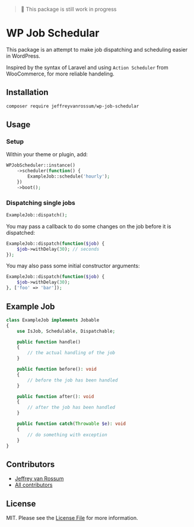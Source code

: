 > 🚧 This package is still work in progress

# WP Job Schedular

This package is an attempt to make job dispatching and scheduling easier in WordPress.

Inspired by the syntax of Laravel and using `Action Scheduler` from WooCommerce, for more reliable handeling.

## Installation

```bash
composer require jeffreyvanrossum/wp-job-schedular
```

## Usage

### Setup

Within your theme or plugin, add:

```php
WPJobScheduler::instance()
    ->scheduler(function() {
        ExampleJob::schedule('hourly');
    })
    ->boot();
```

### Dispatching single jobs

```php
ExampleJob::dispatch();
```

You may pass a callback to do some changes on the job before it is dispatched:

```php
ExampleJob::dispatch(function($job) {
    $job->withDelay(30); // seconds
});
```

You may also pass some initial constructor arguments:

```php
ExampleJob::dispatch(function($job) {
    $job->withDelay(30);
}, ['foo' => 'bar']);
```

## Example Job

```php
class ExampleJob implements Jobable
{
    use IsJob, Schedulable, Dispatchable;

    public function handle()
    {
        // the actual handling of the job
    }

    public function before(): void
    {
        // before the job has been handled
    }

    public function after(): void
    {
        // after the job has been handled
    }

    public function catch(Throwable $e): void
    {
        // do something with exception
    }
}
```

## Contributors
* [Jeffrey van Rossum](https://github.com/jeffreyvr)
* [All contributors](https://github.com/jeffreyvr/wp-settings/graphs/contributors)

## License
MIT. Please see the [License File](/LICENSE) for more information.
